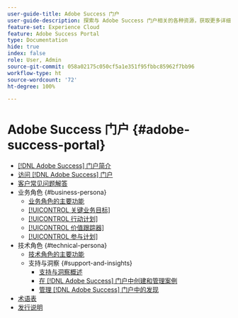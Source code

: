 ```yaml
---
user-guide-title: Adobe Success 门户
user-guide-description: 探索与 Adobe Success 门户相关的各种资源，获取更多详细信息。
feature-set: Experience Cloud
feature: Adobe Success Portal
type: Documentation
hide: true
index: false
role: User, Admin
source-git-commit: 058a02175c050cf5a1e351f95fbbc85962f7bb96
workflow-type: ht
source-wordcount: '72'
ht-degree: 100%

---
```



# Adobe Success 门户 {#adobe-success-portal}

- [ [!DNL Adobe Success] 门户简介](/help/adobe-success-portal/adobe-success-portal-introduction.md)
- [访问  [!DNL Adobe Success] 门户](/help/adobe-success-portal/access-to-the-adobe-success-portal.md)
- [客户常见问题解答](/help/adobe-success-portal/adobe-success-portal-customer-faq.md)
- 业务角色 {#business-persona}
   - [业务角色的主要功能](/help/adobe-success-portal/business-persona/key-functionalities-for-business-persona.md)
   - [[!UICONTROL 关键业务目标]](/help/adobe-success-portal/business-persona/key-business-objectives.md)
   - [[!UICONTROL 行动计划]](/help/adobe-success-portal/business-persona/action-plan.md)
   - [[!UICONTROL 价值跟踪器]](/help/adobe-success-portal/business-persona/value-tracker.md)
   - [[!UICONTROL 参与计划]](/help/adobe-success-portal/business-persona/engagement-plan.md)
- 技术角色 {#technical-persona}
   - [技术角色的主要功能](/help/adobe-success-portal/technical-persona/key-functionalities-for-technical-persona.md)
   - 支持与洞察 {#support-and-insights}
      - [支持与洞察概述](/help/adobe-success-portal/technical-persona/support-and-insights/support-and-insights-overview.md)
      - [在  [!DNL Adobe Success] 门户中创建和管理案例](/help/adobe-success-portal/technical-persona/support-and-insights/create-and-manage-cases-in-the-adobe-success-portal.md)
      - [管理  [!DNL Adobe Success] 门户中的发现](/help/adobe-success-portal/technical-persona/support-and-insights/manage-findings-adobe-success-portal.md)
- [术语表](/help/adobe-success-portal/glossary.md)
- [发行说明](/help/adobe-success-portal/release-notes.md)

